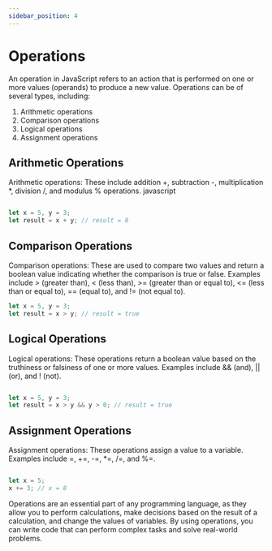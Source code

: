 ```yaml
---
sidebar_position: 4
---
```


# Operations

An operation in JavaScript refers to an action that is performed on one or more values (operands) to produce a new value. Operations can be of several types, including:

1. Arithmetic operations
2. Comparison operations
3. Logical operations
4. Assignment operations

## Arithmetic Operations

Arithmetic operations: These include addition +, subtraction -, multiplication *, division /, and modulus % operations.
javascript

```js

let x = 5, y = 3;
let result = x + y; // result = 8

```

## Comparison Operations

Comparison operations: These are used to compare two values and return a boolean value indicating whether the comparison is true or false. Examples include > (greater than), < (less than), >= (greater than or equal to), <= (less than or equal to), == (equal to), and != (not equal to).

```js
let x = 5, y = 3;
let result = x > y; // result = true
```

## Logical Operations

Logical operations: These operations return a boolean value based on the truthiness or falsiness of one or more values. Examples include && (and), || (or), and ! (not).

```js

let x = 5, y = 3;
let result = x > y && y > 0; // result = true

```

## Assignment Operations

Assignment operations: These operations assign a value to a variable. Examples include =, +=, -=, *=, /=, and %=.

```js

let x = 5;
x += 3; // x = 8

```

Operations are an essential part of any programming language, as they allow you to perform calculations, make decisions based on the result of a calculation, and change the values of variables. By using operations, you can write code that can perform complex tasks and solve real-world problems.